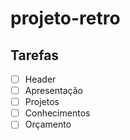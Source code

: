 # projeto-retro

## Tarefas

- [ ] Header
- [ ] Apresentação
- [ ] Projetos
- [ ] Conhecimentos
- [ ] Orçamento
